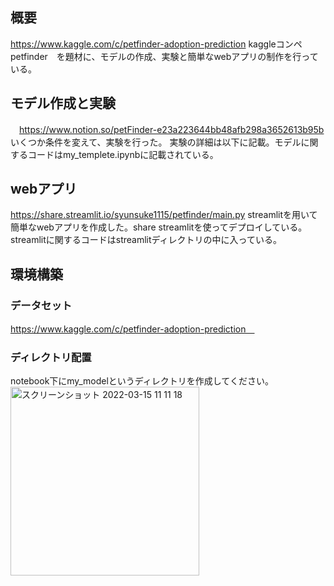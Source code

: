 ## 概要　
https://www.kaggle.com/c/petfinder-adoption-prediction
kaggleコンペpetfinder　を題材に、モデルの作成、実験と簡単なwebアプリの制作を行っている。

## モデル作成と実験
　https://www.notion.so/petFinder-e23a223644bb48afb298a3652613b95b
いくつか条件を変えて、実験を行った。
実験の詳細は以下に記載。モデルに関するコードはmy_templete.ipynbに記載されている。


## webアプリ
https://share.streamlit.io/syunsuke1115/petfinder/main.py
streamlitを用いて簡単なwebアプリを作成した。share streamlitを使ってデプロイしている。
streamlitに関するコードはstreamlitディレクトリの中に入っている。　


## 環境構築
### データセット
https://www.kaggle.com/c/petfinder-adoption-prediction　

### ディレクトリ配置
notebook下にmy_modelというディレクトリを作成してください。
<img width="302" alt="スクリーンショット 2022-03-15 11 11 18" src="https://user-images.githubusercontent.com/81937075/158292065-8dba4583-8d73-40fc-b34f-19eb5ec093aa.png">

